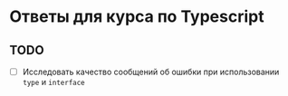# Ответы для курса по Typescript

## TODO 
- [ ] Исследовать качество сообщений об ошибки при использовании `type` и `interface`
